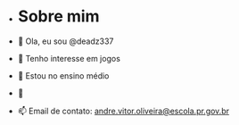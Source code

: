 - # Sobre mim

- 👋 Ola, eu sou @deadz337
- 👀 Tenho interesse em jogos 
- 🌱 Estou no ensino médio 
- 💞️ 
- 📫 Email de contato: andre.vitor.oliveira@escola.pr.gov.br

<!---
deadz337/deadz337 is a ✨ special ✨ repository because its `README.md` (this file) appears on your GitHub profile.
You can click the Preview link to take a look at your changes.
--->

